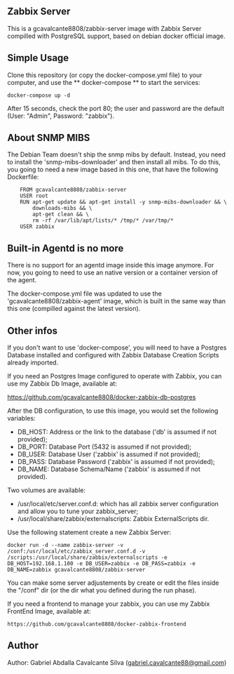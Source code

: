 Zabbix Server
-------------

This is a gcavalcante8808/zabbix-server image with Zabbix Server compilled with PostgreSQL support, based on debian docker official image.

Simple Usage
------------

Clone this repository (or copy the docker-compose.yml file) to your computer, and use the ** docker-compose ** to start the services:

``` docker-compose up -d ```

After 15 seconds, check the port 80; the user and password are the default (User: "Admin", Password: "zabbix").

About SNMP MIBS
---------------

The Debian Team doesn't ship the snmp mibs by default. Instead, you need to install the 'snmp-mibs-downloader' and then install all mibs. To do this, you going to need a new image based in this one, that have the following Dockerfile:


```
    FROM gcavalcante8808/zabbix-server
    USER root
    RUN apt-get update && apt-get install -y snmp-mibs-downloader && \
        downloads-mibs && \
        apt-get clean && \
        rm -rf /var/lib/apt/lists/* /tmp/* /var/tmp/*
    USER zabbix
```

Built-in Agentd is no more
--------------------------

There is no support for an agentd image inside this image anymore. For now, you going to need to use an native version or a container version of the agent.

The docker-compose.yml file was updated to use the 'gcavalcante8808/zabbix-agent' image, which is built in the same way than this one (compilled against the latest version).

Other infos
-----------

If you don't want to use 'docker-compose', you will need to have a Postgres Database installed and configured with Zabbix Database Creation Scripts already imported.

If you need an Postgres Image configured to operate with Zabbix, you can use my Zabbix Db Image, available at:

https://github.com/gcavalcante8808/docker-zabbix-db-postgres

After the DB configuration, to use this image, you would set the following variables:

 * DB_HOST: Address or the link to the database ('db' is assumed if not provided);
 * DB_PORT: Database Port (5432 is assumed if not provided);
 * DB_USER: Database User ('zabbix' is assumed if not provided);
 * DB_PASS: Database Password ('zabbix' is assumed if not provided);
 * DB_NAME: Database Schema/Name ('zabbix' is assumed if not provided).

Two volumes are available:

 * /usr/local/etc/server.conf.d: which has all zabbix server configuration and allow you to tune your zabbix_server;
 * /usr/local/share/zabbix/externalscripts: Zabbix ExternalScripts dir.

Use the following statement create a new Zabbix Server:

    docker run -d --name zabbix-server -v /conf:/usr/local/etc/zabbix_server.conf.d -v /scripts:/usr/local/share/zabbix/externalscripts -e DB_HOST=192.168.1.100 -e DB_USER=zabbix -e DB_PASS=zabbix -e DB_NAME=zabbix gcavalcante8808/zabbix-server

You can make some server adjustements by create or edit the files inside the "/conf" dir (or the dir what you defined during the run phase).

If you need a frontend to manage your zabbix, you can use my Zabbix FrontEnd Image, available at:

    https://github.com/gcavalcante8808/docker-zabbix-frontend


Author
------

Author: Gabriel Abdalla Cavalcante Silva (gabriel.cavalcante88@gmail.com)
